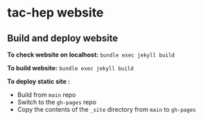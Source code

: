 # tac-hep website

## Build and deploy website

**To check website on localhost:**
```bundle exec jekyll build```


**To build website:**
```bundle exec jekyll build```



**To deploy static site :**
* Build from ```main``` repo
* Switch to the ```gh-pages``` repo
* Copy the contents of the ```_site``` directory from ```main``` to ```gh-pages``` 
